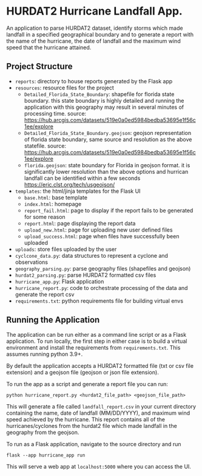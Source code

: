 # HURDAT2 Hurricane Landfall App.

An application to parse HURDAT2 dataset, identify storms which made landfall in a specified geographical boundary and to generate a report with the name of the hurricane, the date of landfall and the maximum wind speed that the hurricane attained. 

## Project Structure

- `reports`: directory to house reports generated by the Flask app
- `resources`: resource files for the project
    - `Detailed_Florida_State_Boundary`: shapefile for florida state boundary. this state boundary is highly detailed and running the application with this geography may result in several minutes of processing time. source: https://hub.arcgis.com/datasets/519e0a0ed5984bedba53695e1f56c1ee/explore
    - `Detailed_Florida_State_Boundary.geojson`: geojson representation of florida state boundary, same source and resolution as the above statefile. source: https://hub.arcgis.com/datasets/519e0a0ed5984bedba53695e1f56c1ee/explore
    - `florida.geojson`: state boundary for Florida in geojson format. it is significantly lower resolution than the above options and hurrican landfall can be identified within a few seconds https://eric.clst.org/tech/usgeojson/
- `templates`: the html/jinja templates for the Flask UI
    - `base.html`: base template
    - `index.html`: homepage
    - `report_fail.html`: page to display if the report fails to be generated for some reason
    - `report.html`: page displaying the report data
    - `upload_new.html`: page for uploading new user defined files
    - `upload_success.html`: page when files have successfully been uploaded
- `uploads`: store files uploaded by the user 
- `cyclcone_data.py`: data structures to represent a cyclone and observations
- `geography_parsing.py`: parse geography files (shapefiles and geojson)
- `hurdat2_parsing.py`: parse HURDAT2 formatted csv files
- `hurricane_app.py`: Flask application 
- `hurricane_report.py`: code to orchestrate processing of the data and generate the report csv
- `requirements.txt`: python requirements file for building virtual envs

## Running the Application

The application can be run either as a command line script or as a Flask application. To run locally, the first step in either case is to build a virtual environment and install the requirements from `requirements.txt`. This assumes running python 3.9+.

By default the application accepts a HURDAT2 formatted file (txt or csv file extension) and a geojson file (geojson or json file extension).

To run the app as a script and generate a report file you can run:

```
python hurricane_report.py <hurdat2_file_path> <geojson_file_path>
```

This will generate a file called `landfall_report.csv` in your current directory containing the name, date of landfall (MM/DD/YYYY), and maximum wind speed achieved by the hurricane. This report contains all of the hurricanes/cyclones from the hurdat2 file which made landfall in the geography from the geojson. 

To run as a Flask application, navigate to the source directory and run 

```
flask --app hurricane_app run
```

This will serve a web app at `localhost:5000` where you can access the UI. 